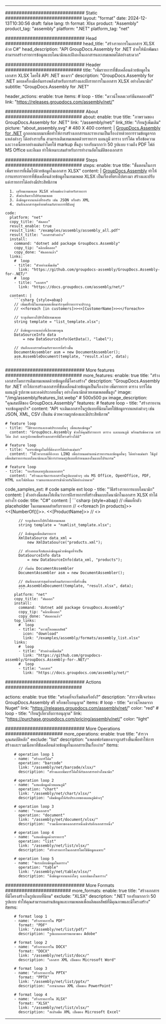 



---
############################# Static ############################
layout: "format"
date:  2024-12-13T10:30:56
draft: false
lang: th
format: Xlsx
product: "Assembly"
product_tag: "assembly"
platform: ".NET"
platform_tag: "net"

############################# Head ############################
head_title: "สร้างรายการในเอกสาร XLSX ด้วย C#"
head_description: "API GroupDocs.Assembly for .NET ช่วยให้นักพัฒนาสามารถสร้างรายการข้อมูลแบบไดนามิกและฝังลงในเอกสารและเทมเพลตได้อย่างสะดวก"

############################# Header ############################
title: "เพิ่มรายการที่ขับเคลื่อนด้วยข้อมูลในเอกสาร XLSX โดยใช้ API .NET ของเรา" 
description: "GroupDocs.Assembly for .NET มอบเครื่องมืออันทรงพลังสำหรับการสร้างและฝังรายการในเอกสาร XLSX อย่างไดนามิก"
subtitle: "GroupDocs.Assembly for .NET" 

header_actions:
  enable: true
  items:
    #  loop
    - title: "ดาวน์โหลดเวอร์ชันทดลองฟรี"
      link: "https://releases.groupdocs.com/assembly/net/"
      
############################# About ############################
about:
    enable: true
    title: "ภาพรวมของ GroupDocs.Assembly for .NET"
    link: "/assembly/net/"
    link_title: "เรียนรู้เพิ่มเติม"
    picture: "about_assembly.svg" # 480 X 400
    content: |
       [GroupDocs.Assembly for .NET](/assembly/net/) ถูกออกแบบมาเพื่อทำให้การสร้างเอกสารและรายงานเป็นเรื่องง่ายด้วยการรวมข้อมูลจากแหล่งต่างๆ ได้อย่างราบรื่น สามารถเติมเทมเพลตด้วยรายการ แผนภูมิ ตาราง บาร์โค้ด หรือข้อความ และวางเนื้อหาอย่างแม่นยำโดยใช้ markup ขั้นสูง รองรับมากกว่า 50 รูปแบบ รวมถึง PDF ไฟล์ MS Office และอีเมล ทำให้เหมาะสมสำหรับการทำงานอัตโนมัติของเอกสาร

############################# Steps ############################
steps:
    enable: true
    title: "ขั้นตอนในการเพิ่มรายการที่เต็มไปด้วยข้อมูลในเอกสาร XLSX"
    content: |
      [GroupDocs.Assembly](/assembly/net/) ทำให้การแทรกรายการที่ขับเคลื่อนด้วยข้อมูลในเทมเพลต XLSX เป็นเรื่องที่ตรงไปตรงมา สร้างและปรับแต่งรายการได้อย่างมีประสิทธิภาพ
      
      1. เตรียมเทมเพลต XLSX พร้อมช่องว่างสำหรับรายการ
      2. ตั้งค่าเส้นทางไปยังเทมเพลต
      3. ดึงข้อมูลจากแหล่งที่รองรับ เช่น JSON หรือตัว XML
      4. บันทึกเอกสารสุดท้ายพร้อมกับรายการที่ฝังอยู่
   
    code:
      platform: "net"
      copy_title: "คัดลอก"
      result_enable: true
      result_link: "/examples/assembly/assembly_all.pdf"
      result_title: "เอกสารตัวอย่าง"
      install:
        command: "dotnet add package GroupDocs.Assembly"
        copy_tip: "คลิกเพื่อลอก"
        copy_done: "คัดลอกแล้ว"
      links:
        #  loop
        - title: "ตัวอย่างเพิ่มเติม"
          link: "https://github.com/groupdocs-assembly/GroupDocs.Assembly-for-.NET/"
        #  loop
        - title: "เอกสาร"
          link: "https://docs.groupdocs.com/assembly/net/"
          
      content: |
        ```csharp {style=abap}
        // เพิ่มแท็กนี้ในเทมเพลตเพื่อมาร์กจุดที่รายการจะปรากฏ
        // <<foreach [in customers]>><<[CustomerName]>><</foreach>>

        // ระบุเส้นทางไปยังไฟล์เทมเพลต
        string template = "list_template.xlsx";

        // ดึงข้อมูลจากแหล่งที่เลือกของคุณ
        DataSourceInfo data 
            = new DataSourceInfo(GetData(), "label");

        // บันทึกเอกสารพร้อมกับรายการที่สร้างขึ้น
        DocumentAssembler asm = new DocumentAssembler();
        asm.AssembleDocument(template, "result.xlsx", data);
        ```            

############################# More features ############################
more_features:
  enable: true
  title: "สร้างเอกสารโดยการเติมเทมเพลตด้วยข้อมูลที่มีโครงสร้าง"
  description: "GroupDocs.Assembly for .NET ทำให้การสร้างเอกสารที่ขับเคลื่อนด้วยข้อมูลเป็นเรื่องง่าย เพิ่มรายการ ตาราง บาร์โค้ด แผนภูมิ รูปภาพ และองค์ประกอบอื่นๆ อย่างไดนามิกด้วยเทมเพลตขั้นสูง"
  image: "/img/assembly/features_list.webp" # 500x500 px
  image_description: "คุณสมบัติของ GroupDocs.Assembly"
  features:
    # feature loop
    - title: "สร้างรายงานจากข้อมูลธุรกิจ"
      content: "API จะเติมเอกสารในรูปแบบที่นิยมโดยใช้ข้อมูลจากแหล่งต่างๆ เช่น JSON, XML, CSV เป็นต้น ด้วยความถูกต้องและมีประสิทธิภาพ"

    # feature loop
    - title: "ใช้รายการและองค์ประกอบอื่นๆ เพื่อแสดงข้อมูล"
      content: "GroupDocs.Assembly ช่วยให้คุณฝังรายการ ตาราง และแผนภูมิ พร้อมกับข้อความ บาร์โค้ด ลิงก์ และรูปภาพเพื่อสร้างเอกสารที่มีโครงสร้างได้ดี"

    # feature loop
    - title: "แทรกข้อมูลในที่ที่ต้องการได้อย่างแม่นยำ"
      content: "ใช้ไวยากรณ์ที่อิงจาก LINQ เพื่อกำหนดตำแหน่งรายการและข้อมูลอื่นๆ ได้อย่างแม่นยำ ใช้ลูปเพื่อเติมรายการแบบไดนามิกและใช้การกำหนดรูปแบบที่กำหนดเองในแบบโปรแกรม"

    # feature loop
    - title: "รองรับหลายรูปแบบเอกสาร"
      content: "สร้างและจัดการเอกสารในรูปแบบต่างๆ เช่น MS Office, OpenOffice, PDF, HTML และไฟล์อีเมล รวมหลายเอกสารเข้าด้วยกันได้อย่างง่ายดาย"
      
  code_samples_ext:
    # code sample ext loop
    - title: "วิธีสร้างรายการแบบไดนามิก"
      content: |
        ตัวอย่างนี้แสดงให้เห็นว่าการฝังรายการที่สร้างขึ้นแบบไดนามิกในเอกสาร XLSX ทำได้อย่างไร
      code:
        title: "C#"
        content: |
          ```csharp {style=abap}
          // เพิ่มแท็กตัว placeholder ในเทมเพลตสำหรับรายการ
          // <<foreach [in products]>><<[NumberOf()]>>. <<[ProductName]>>
          // <</foreach>>

          // ระบุเส้นทางไปยังไฟล์เทมเพลต
          string template = "numlist_template.xlsx";

          // ดึงข้อมูลเพื่อเติมรายการ
          XmlDataSource data_xml =
              new XmlDataSource("products.xml");

          // สร้างออบเจ็กต์แหล่งข้อมูลด้วยข้อมูลที่จำเป็น
          DataSourceInfo data 
              = new DataSourceInfo(data_xml, "products");

          // เริ่มต้น DocumentAssembler
          DocumentAssembler asm = new DocumentAssembler();

          // บันทึกเอกสารสุดท้ายพร้อมกับรายการที่สร้างขึ้น
          asm.AssembleDocument(template, "result.xlsx", data);
          ```
        platform: "net"
        copy_title: "คัดลอก"
        install:
          command: "dotnet add package GroupDocs.Assembly"
          copy_tip: "คลิกเพื่อลอก"
          copy_done: "คัดลอกแล้ว"
        top_links:
          #  loop
          - title: "ดาวน์โหลดผลลัพธ์"
            icon: "download"
            link: "/examples/assembly/formats/assembly_list.xlsx"
        links:
          #  loop
          - title: "ตัวอย่างเพิ่มเติม"
            link: "https://github.com/groupdocs-assembly/GroupDocs.Assembly-for-.NET/"
          #  loop
          - title: "เอกสาร"
            link: "https://docs.groupdocs.com/assembly/net/"
            

            


############################# Actions ############################

actions:
  enable: true
  title: "พร้อมที่จะเริ่มต้นหรือยัง?"
  description: "สำรวจฟีเจอร์ของ GroupDocs.Assembly ฟรี หรือขอใบอนุญาต"
  items:
    #  loop
    - title: "ดาวน์โหลดจาก Nuget"
      link: "https://releases.groupdocs.com/assembly/net/"
      color: "red"
        #  loop
    - title: "เรียนรู้เกี่ยวกับการอนุญาต"
      link: "https://purchase.groupdocs.com/pricing/assembly/net/"
      color: "light"


############################# More Operations #####################
more_operations:
    enable: true
    title: "สำรวจคุณสมบัติหลัก"
    exclude: "list"
    description: "แพลตฟอร์มของเราถูกสร้างขึ้นเพื่อทำให้การสร้างและรวมเนื้อหาที่ขับเคลื่อนด้วยข้อมูลในเอกสารเป็นเรื่องง่าย"
    items: 
          
        # operation loop 1
        - name: "สร้างบาร์โค้ด"
          operation: "barcode"
          link: "/assembly/net/barcode/xlsx/"
          description: "สร้างและเพิ่มบาร์โค้ดให้กับเอกสารอย่างไดนามิก"

        # operation loop 2
        - name: "แสดงข้อมูลด้วยแผนภูมิ"
          operation: "chart"
          link: "/assembly/net/chart/xlsx/"
          description: "เติมข้อมูลให้กับประเภทของแผนภูมิต่างๆ"

        # operation loop 3
        - name: "รวมเอกสาร"
          operation: "document"
          link: "/assembly/net/document/xlsx/"
          description: "รวมเนื้อหาของเอกสารหนึ่งเข้ากับอีกเอกสารหนึ่ง"

        # operation loop 4
        - name: "แสดงข้อมูลด้วยรายการ"
          operation: "list"
          link: "/assembly/net/list/xlsx/"
          description: "สร้างรายการในเอกสารโดยใช้ข้อมูลเฉพาะ"

        # operation loop 5
        - name: "จัดระเบียบข้อมูลในตาราง"
          operation: "table"
          link: "/assembly/net/table/xlsx/"
          description: "ดึงข้อมูลจากแหล่งใดๆ และเติมลงในตาราง"
         
          
############################# More Formats ########################
more_formats:
    enable: true
    title: "สร้างเอกสารที่มีโครงสร้างในรูปแบบที่นิยม"
    exclude: "XLSX"
    description: ".NET รองรับมากกว่า 50 รูปแบบ ทำให้คุณสามารถผสานข้อมูลและเทมเพลตเพื่อผลิตผลลัพธ์ที่มีคุณภาพและมีโครงสร้าง"
    items: 
          
        # format loop 1
        - name: "สร้างรายการใน PDF"
          format: "PDF"
          link: "/assembly/net/list/pdf/"
          description: "รูปแบบเอกสารพกพาของ Adobe"
          
        # format loop 2
        - name: "สร้างรายการใน DOCX"
          format: "DOCX"
          link: "/assembly/net/list/docx/"
          description: "เอกสาร XML เปิดของ Microsoft Word"
          
        # format loop 3
        - name: "สร้างรายการใน PPTX"
          format: "PPTX"
          link: "/assembly/net/list/pptx/"
          description: "การนำเสนอ XML เปิดของ PowerPoint"
          
        # format loop 4
        - name: "สร้างรายการใน XLSX"
          format: "XLSX"
          link: "/assembly/net/list/xlsx/"
          description: "สเปรดชีต XML เปิดของ Microsoft Excel"


          

---
